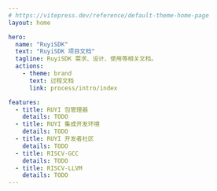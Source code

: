 ```yaml
---
# https://vitepress.dev/reference/default-theme-home-page
layout: home

hero:
  name: "RuyiSDK"
  text: "RuyiSDK 项目文档"
  tagline: RuyiSDK 需求、设计、使用等相关文档。
  actions:
    - theme: brand
      text: 过程文档
      link: process/intro/index

features:
  - title: RUYI 包管理器
    details: TODO
  - title: RUYI 集成开发环境
    details: TODO
  - title: RUYI 开发者社区
    details: TODO
  - title: RISCV-GCC
    details: TODO
  - title: RISCV-LLVM
    details: TODO
---
```

